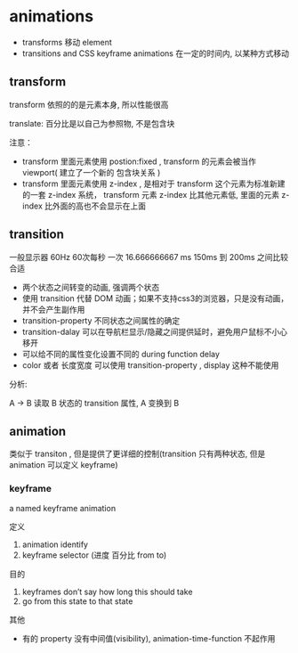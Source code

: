 # animations

- transforms 移动 element
- transitions and CSS keyframe animations 在一定的时间内, 以某种方式移动

## transform

transform 依照的的是元素本身, 所以性能很高

translate: 百分比是以自己为参照物, 不是包含块

注意：

- transform 里面元素使用 postion:fixed , transform 的元素会被当作 viewport( 建立了一个新的 包含块关系 )
- transform 里面元素使用 z-index , 是相对于 transform 这个元素为标准新建的一套 z-index 系统， transform 元素 z-index 比其他元素低, 里面的元素 z-index 比外面的高也不会显示在上面

## transition

一般显示器 60Hz 60次每秒  一次 16.666666667 ms
150ms 到 200ms 之间比较合适

- 两个状态之间转变的动画, 强调两个状态
- 使用 transition 代替 DOM 动画；如果不支持css3的浏览器，只是没有动画，并不会产生副作用
- transition-property 不同状态之间属性的确定
- transition-dalay 可以在导航栏显示/隐藏之间提供延时，避免用户鼠标不小心移开
- 可以给不同的属性变化设置不同的 during function delay
- color 或者 长度宽度 可以使用 transition-property , display 这种不能使用

分析:

A -> B  读取 B 状态的 transition 属性, A 变换到 B

## animation

类似于 transiton , 但是提供了更详细的控制(transition 只有两种状态, 但是 animation 可以定义 keyframe)

### keyframe

a named keyframe animation

定义

1. animation identify
2. keyframe selector (进度 百分比 from to)

目的

1. keyframes don’t say how long this should take
2. go from this state to that state

其他

- 有的 property 没有中间值(visibility), animation-time-function 不起作用

